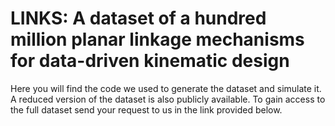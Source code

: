 # LINKS: A dataset of a hundred million planar linkage mechanisms for data-driven kinematic design

Here you will find the code we used to generate the dataset and simulate it. A reduced version of the dataset is also publicly available. To gain access to the full dataset send your request to us in the link provided below.